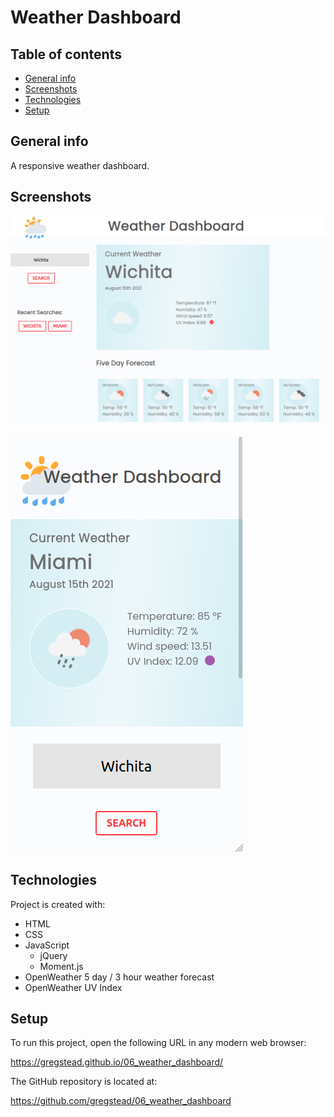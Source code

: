 # Weather Dashboard

## Table of contents

- [General info](#general-info)
- [Screenshots](#screenshots)
- [Technologies](#technologies)
- [Setup](#setup)

## General info

A responsive weather dashboard.

## Screenshots

![Weather Dashboard screenshot 1](./assets/screenshot1.png "Weather Dashboard desktop display")

![Weather Dashboard screenshot 2](./assets/screenshot2.png "Weather Dashboard mobile display")

## Technologies

Project is created with:

- HTML
- CSS
- JavaScript
  - jQuery
  - Moment.js
- OpenWeather 5 day / 3 hour weather forecast
- OpenWeather UV Index

## Setup

To run this project, open the following URL in any modern web browser:

https://gregstead.github.io/06_weather_dashboard/

The GitHub repository is located at:

https://github.com/gregstead/06_weather_dashboard
